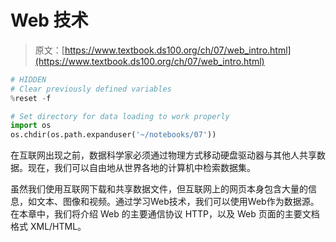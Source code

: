 # Web 技术

> 原文：[https://www.textbook.ds100.org/ch/07/web_intro.html](https://www.textbook.ds100.org/ch/07/web_intro.html)

```python
# HIDDEN
# Clear previously defined variables
%reset -f

# Set directory for data loading to work properly
import os
os.chdir(os.path.expanduser('~/notebooks/07'))

```

在互联网出现之前，数据科学家必须通过物理方式移动硬盘驱动器与其他人共享数据。现在，我们可以自由地从世界各地的计算机中检索数据集。

虽然我们使用互联网下载和共享数据文件，但互联网上的网页本身包含大量的信息，如文本、图像和视频。通过学习Web技术，我们可以使用Web作为数据源。在本章中，我们将介绍 Web 的主要通信协议 HTTP，以及 Web 页面的主要文档格式 XML/HTML。
